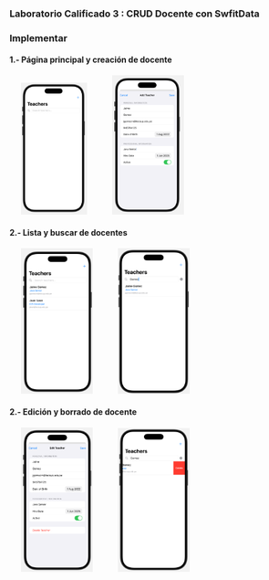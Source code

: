 
### Laboratorio Calificado 3 : CRUD Docente con SwfitData

### Implementar

#### 1.- Página principal y creación de docente

<p float="left">
  <img src="./images/main.png" width="23%" alt="Calculator Screen" hspace="20" />
  <img src="./images/create.png" width="25%" alt="Results Screen" hspace="20" />
</p>

#### 2.- Lista y buscar de docentes

<p float="left">
  <img src="./images/list.png" width="25%" alt="Calculator Screen" hspace="20" />
  <img src="./images/search.png" width="25%" alt="Results Screen" hspace="20" />
</p>

#### 2.- Edición y borrado de docente

<p float="left">
  <img src="./images/edit.png" width="25%" alt="Calculator Screen" hspace="20" />
  <img src="./images/delete.png" width="25%" alt="Results Screen" hspace="20" />
</p>

